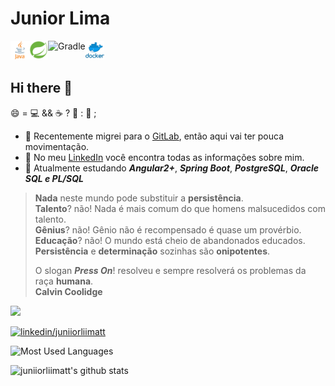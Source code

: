 # Junior Lima

<img align="left" alt="Java" width="30px" src="https://raw.githubusercontent.com/github/explore/80688e429a7d4ef2fca1e82350fe8e3517d3494d/topics/java/java.png" />

<img align="left" alt="Spring Boot" width="30px" src="https://raw.githubusercontent.com/github/explore/80688e429a7d4ef2fca1e82350fe8e3517d3494d/topics/spring-boot/spring-boot.png" />

<img align="left" alt="Gradle" src="https://img.shields.io/badge/gradle-02303A?style=for-the-badge&logo=gradle&logoColor=white">

<img align="left" alt="Docker" width="30px" src="https://raw.githubusercontent.com/github/explore/80688e429a7d4ef2fca1e82350fe8e3517d3494d/topics/docker/docker.png" />  
<br /> <br />

## Hi there 👋

😄 = :computer:  &&  :coffee: ?  :battery: : :electric_plug: ;

- 🔶 Recentemente migrei para o [GitLab](https://gitlab.com/oojuniin), então aqui vai ter pouca movimentação.  
- 🔶 No meu [LinkedIn](https://www.linkedin.com/in/oojuniin/) você encontra todas as informações sobre mim.
- 🔶 Atualmente estudando ***Angular2+***, ***Spring Boot***, ***PostgreSQL***, ***Oracle SQL e PL/SQL***  

> **Nada** neste mundo pode substituir a **persistência**.  
> **Talento**? não! Nada é mais comum do que homens malsucedidos com talento.  
> **Gênius**? não! Gênio não é recompensado é quase um provérbio.  
> **Educação**? não! O mundo está cheio de abandonados educados.  
> **Persistência** e **determinação** sozinhas são **onipotentes**.  
>
> O slogan ***Press On***! resolveu e sempre resolverá os problemas da raça **humana**.  
> **Calvin Coolidge**

<p align="left">
  <a href="mailto:juniiorliimatt@gmail.com" alt="Gmail">
  <img src="https://img.shields.io/badge/-juniiorliimatt@gmail.com-e34c41?style=flat-square&labelColor=e34c41&logo=gmail&logoColor=white&link=juniiorliimatt@gmail.com" /></a>
</p>

[![linkedin/juniiorliimatt](https://img.shields.io/badge/-LinkedIn-%230077B5?style=for-the-badge&logo=linkedin&logoColor=white)](https://www.linkedin.com/in/oojuniin)

![Most Used Languages](https://github-readme-stats.vercel.app/api/top-langs/?username=juniiorliimatt&layout=compact&langs_count=8&hide_border=true&theme=dracula)

![juniiorliimatt's github stats](https://github-readme-stats.vercel.app/api?username=juniiorliimatt&include_all_commits=true&count_private=true&show_icons=true&hide_border=true&theme=dracula)
